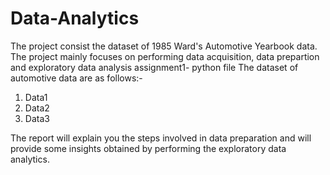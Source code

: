 # Data-Analytics
The project consist the dataset of 1985 Ward's Automotive Yearbook data. The project mainly focuses on performing data acquisition, data prepartion and exploratory data analysis
assignment1- python file 
The dataset of automotive data are as follows:-
  1. Data1
  2. Data2
  3. Data3

The report will explain you the steps involved in data preparation and will provide some insights obtained by performing the exploratory data analytics.
